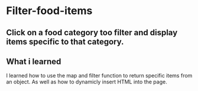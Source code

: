 # Filter-food-items
Click on a food category too  filter and display items specific to that category.
---
## What i learned 
I learned how to use the map and filter function to return specific items from an object.
As well as how  to dynamicly insert HTML into the page.
